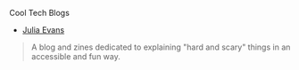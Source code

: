 Cool Tech Blogs
* [Julia Evans](https://jvns.ca/)

>A blog and zines dedicated to explaining "hard and scary" things in an accessible and fun way. 